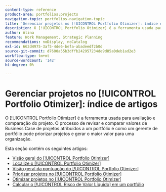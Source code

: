 ```yaml
---
content-type: reference
product-area: portfolios;projects
navigation-topic: portfolios-navigation-topic
title: 'Gerenciar projetos no [!UICONTROL Portfolio Otimizer]: índice de artigos'
description: O [!UICONTROL Portfolio Otimizer] é a ferramenta usada para avaliação e comparação do projeto. O processo de revisar e comparar valores de Business Case de projetos atribuídos a um portfólio é como um gerente de portfólio pode priorizar projetos e gerar o maior valor para uma organização.
author: Alina
feature: Work Management, Strategic Planning
recommendations: noDisplay, noCatalog
exl-id: 662d4975-3af5-4de6-befa-abadeedf2b0d
source-git-commit: d7600a55b3dffb242957234de9d85a0deb1ad2e3
workflow-type: tm+mt
source-wordcount: '142'
ht-degree: 0%

---
```


# Gerenciar projetos no [!UICONTROL Portfolio Otimizer]: índice de artigos

O [!UICONTROL Portfolio Otimizer] é a ferramenta usada para avaliação e comparação do projeto. O processo de revisar e comparar valores de Business Case de projetos atribuídos a um portfólio é como um gerente de portfólio pode priorizar projetos e gerar o maior valor para uma organização.

Esta seção contém os seguintes artigos:

* [Visão geral do [!UICONTROL Portfolio Otimizer]](../../../manage-work/portfolios/portfolio-optimizer/portfolio-optimizer-overview.md)
* [Localize o [!UICONTROL Portfolio Otimizer]](../../../manage-work/portfolios/portfolio-optimizer/locate-portfolio-optimizer.md)
* [Visão geral da pontuação do [!UICONTROL Portfolio Otimizer]](../../../manage-work/portfolios/portfolio-optimizer/portfolio-optimizer-score.md)
* [Priorizar projetos no [!UICONTROL Portfolio Otimizer]](../../../manage-work/portfolios/portfolio-optimizer/prioritize-projects-in-portfolio-optimizer.md)
* [Otimizar projetos no [!UICONTROL Portfolio Otimizer]](../../../manage-work/portfolios/portfolio-optimizer/optimize-projects-in-portfolio-optimizer.md)
* [Calcular o [!UICONTROL Risco de Valor Líquido] em um portfólio](../../../manage-work/portfolios/portfolio-optimizer/calculate-risk-to-net-value-in-portfolio.md)
